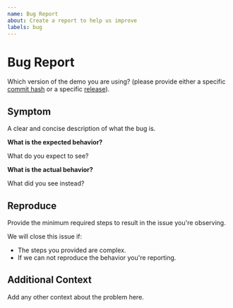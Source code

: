 ```yaml
---
name: Bug Report
about: Create a report to help us improve
labels: bug
---
```


# Bug Report

Which version of the demo you are using? (please provide either a specific
[commit
hash](https://github.com/dokilife/doki/commits/main)
or a specific
[release](https://github.com/dokilife/doki/releases)).

## Symptom

A clear and concise description of what the bug is.

**What is the expected behavior?**

What do you expect to see?

**What is the actual behavior?**

What did you see instead?

## Reproduce

Provide the minimum required steps to result in the issue you're observing.

We will close this issue if:

* The steps you provided are complex.
* If we can not reproduce the behavior you're reporting.

## Additional Context

Add any other context about the problem here.